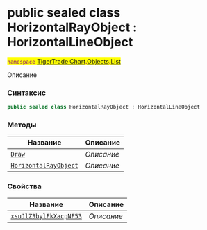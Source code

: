 
# public sealed class HorizontalRayObject : HorizontalLineObject
<mark style="color:purple;">`namespace` [TigerTrade.Chart](../../../TigerTrade.Chart.md).[Objects](../../../TigerTrade.Chart/Objects.md).[List](../../../TigerTrade.Chart/Objects/List.md)



Описание

### Синтаксис
```csharp
public sealed class HorizontalRayObject : HorizontalLineObject
```


### Методы
| Название | Описание |
| --- | --- |
| [`Draw`](./HorizontalRayObject.cs/Методы/Draw.md) | *Описание* |
| [`HorizontalRayObject`](./HorizontalRayObject.cs/Методы/HorizontalRayObject.md) | *Описание* |

### Свойства
| Название | Описание |
| --- | --- |
| [`xsuJlZ3bylFkXacpNF53`](./HorizontalRayObject.cs/Свойства/xsuJlZ3bylFkXacpNF53.md) | *Описание* |




